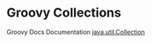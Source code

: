 # Groovy Collections

Groovy Docs Documentation [java.util.Collection](http://docs.groovy-lang.org/latest/html/groovy-jdk/java/util/Collection.html)